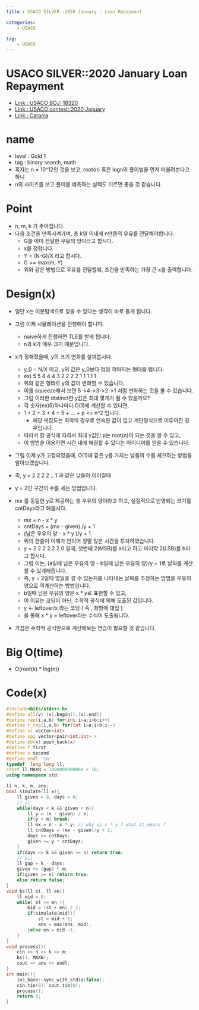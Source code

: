 ```yaml
---
title : USACO SILVER::2020 January - Loan Repayment

categories:
    - USACO

tag:
    - USACO
---
```

# USACO SILVER::2020 January Loan Repayment
- [Link : USACO BOJ::18320](https://www.acmicpc.net/problem/18320)
- [Link : USACO contest::2020 January](http://www.usaco.org/index.php?page=jan20results)
- [Link : Cararra](https://www.youtube.com/watch?v=y0RXzY1M5a4)

# name

- level : Gold 1
- tag : binary search, math
- 혹자는 n = 10^12인 것을 보고, root(n) 혹은 logn의 풀이법을 먼저 떠올려본다고 하니
- n의 사이즈를 보고 풀이를 예측하는 실력도 기르면 좋을 것 같습니다.

# Point
- n, m, k 가 주어집니다.
- 다음 조건을 만족시켜가며, 총 k일 이내에 n만큼의 우유를 전달해야합니다.
  - G를 이미 전달한 우유의 양이라고 합시다.
  - x를 정합니다.
  - Y = (N-G)/X 라고 합시다.
  - G += max(m, Y)
  - 위와 같은 방법으로 우유를 전달할떄, 조건을 만족하는 가장 큰 x를 출력합니다.

# Design(x)
- 일단 x는 이분탐색으로 찾을 수 있다는 생각이 바로 들게 됩니다.
- 그럼 이제 시뮬레이션을 진행해야 합니다.
  - naive하게 진행하면 TLE를 받게 됩니다.
  - n과 k가 매우 크기 때문입니다.
- x가 정해졌을때, y의 크기 변화를 살펴봅시다.
  - y_0 = N/X 이고, y의 값은 y_0보다 점점 작아지는 형태를 띕니다.
  - ex) 5 5 4 4 4 3 2 2 2 2 1 1 1 1 1 
  - 위와 같은 형태로 y의 값이 변화할 수 있습니다.
  - 이를 squeeze해서 보면 5->4->3->2->1 처럼 변화하는 것을 볼 수 있습니다.
  - 그럼 이러한 distinct한 y값은 최대 몇개가 될 수 있을까요?
  - 각 숫자(ex)5)하나마다 O(1)에 계산할 수 있다면,
  - 1 + 2 + 3 + 4 + 5 + ... + p <= n^2 입니다.
    - 해당 복잡도는 최악의 경우로 연속된 값이 없고 계단형식으로 이루어진 경우입니다.
  - 따라서 합 공식에 따라서 최대 y값인 p는 root(n)이 되는 것을 알 수 있고,
  - 이 방법을 이용하면 시간 내에 해결할 수 있다는 아이디어를 얻을 수 있습니다.
- 그럼 이제 y가 고정되었을때, O(1)에 같은 y를 가지는 날들의 수를 체크하는 방법을 알아보겠습니다.
- 즉, y = 2 2 2 2 .. 1 과 같은 날들이 이어질때
- y = 2인 구간의 수를 세는 방법입니다.
- mx 를 동일한 y로 제공하는 총 우유의 양이라고 하고, 실질적으로 반영되는 크기를 cntDays라고 해봅시다.
  - mx = n - x * y
  - cntDays = (mx - given) /y + 1
  - (남은 우유의 양 - x * y )/y + 1
  - 위의 한줄이 이해가 안되어 정말 많은 시간을 투자하였습니다.
  - y = 2 2 2 2 2 2 0 일때, 첫번째 2(MSB)를 a라고 하고 마지막 2(LSB)를 b라고 합시다.
  - 그럼 이는, (a일때 남은 우유의 양 - b일때 남은 우유의 양)/y + 1로 날짜를 계산할 수 있게해줍니다.
  - 즉, y = 2일때 몇일을 갈 수 있는지를 나타내는 날짜를 추정하는 방법을 우유의 양으로 역계산하는 방법입니다.
  - b일때 남은 우유의 양은 x * y로 표현할 수 있고,
  - 이 이유는 코딩이 아닌, 수학적 공식에 의해 도출된 값입니다.
  - y <- leftover/x 라는 코딩 ( 즉 , 좌항에 대입 )
  - 을 통해 x * y = leftover라는 수식이 도출됩니다.

- 가끔은 수학적 공식만으로 계산해보는 연습이 필요할 것 같습니다.

# Big O(time)
- O(root(k) * log(n))

# Code(x)

```cpp
#include<bits/stdc++.h>
#define all(v) (v).begin(),(v).end()
#define rep(i,a,b) for(int i=a;i<b;i++)
#define r_rep(i,a,b) for(int i=a;i>b;i--)
#define vi vector<int>
#define vpi vector<pair<int,int> >
#define pb(x) push_back(x)
#define f first
#define s second
#define endl '\n'
typedef  long long ll;
const ll MAXN = 1000000000000 + 10;
using namespace std;

ll n, k, m, ans;
bool simulate(ll x){
	ll given = 0, days = 0;
	// i)
	while(days < k && given < n){
		ll y = (n - given) / x;
		if(y < m) break;
		ll mx = n - x * y; // why is x * y ? what it means ?
		ll cntDays = (mx - given)/y + 1;
		days += cntDays;
		given += y * cntDays;
	}
	if(days <= k && given >= n) return true;
	// ii)
	ll gap = k - days;
	given += (gap) * m;
	if(given >= n) return true;
	else return false;
}
void bs(ll st, ll en){
	ll mid = 0;
	while( st <= en ){
		mid = (st + en) / 2;
		if(simulate(mid)){
			st = mid + 1;
			ans = max(ans, mid);
		}else en = mid -1;
	}
}
void process(){
	cin >> n >> k >> m;
	bs(1, MAXN);
	cout << ans << endl;
}
int main(){
    ios_base::sync_with_stdio(false);
    cin.tie(0); cout.tie(0);
    process();
    return 0;
}
```
